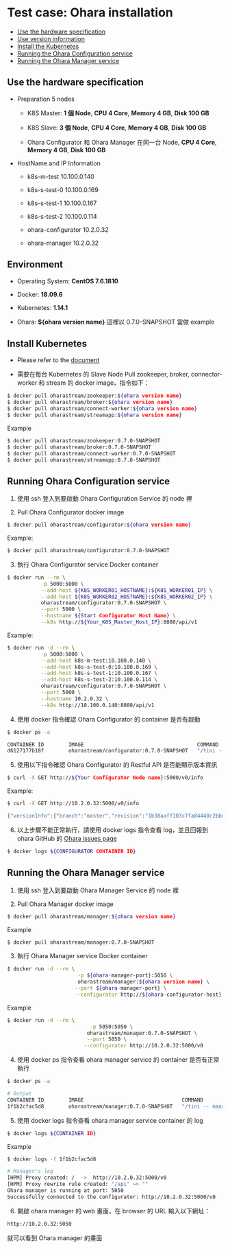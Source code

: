 # Test case: Ohara installation

- [Use the hardware specification](#use-the-hardware-specification)
- [Use version information](#use-version-information)
- [Install the Kubernetes](#install-the-kubernetes)
- [Running the Ohara Configuration service](#running-the-ohara-configuration-service)
- [Running the Ohara Manager service](#running-the-ohara-manager-service)

## Use the hardware specification

- Preparation 5 nodes

  - K8S Master: **1 個 Node**, **CPU 4 Core**, **Memory 4 GB**, **Disk 100 GB**

  - K8S Slave: **3 個 Node**, **CPU 4 Core**, **Memory 4 GB**, **Disk 100 GB**

  - Ohara Configurator 和 Ohara Manager 在同一台 Node, **CPU 4 Core**, **Memory 4 GB**, **Disk 100 GB**

- HostName and IP Information

  - k8s-m-test 10.100.0.140

  - k8s-s-test-0 10.100.0.169

  - k8s-s-test-1 10.100.0.167

  - k8s-s-test-2 10.100.0.114

  - ohara-configurator 10.2.0.32

  - ohara-manager 10.2.0.32

## Environment

- Operating System: **CentOS 7.6.1810**

- Docker: **18.09.6**

- Kubernetes: **1.14.1**

- Ohara: **\${ohara version name}** 這裡以 0.7.0-SNAPSHOT 當做 example

## Install Kubernetes

- Please refer to the [document](https://ohara.readthedocs.io/en/latest/user_guide.html#kubernetes)

- 需要在每台 Kubernetes 的 Slave Node Pull zookeeper, broker, connector-worker 和 stream 的 docker image，指令如下：

```sh
$ docker pull oharastream/zookeeper:${ohara version name}
$ docker pull oharastream/broker:${ohara version name}
$ docker pull oharastream/connect-worker:${ohara version name}
$ docker pull oharastream/streamapp:${ohara version name}
```

Example

```sh
$ docker pull oharastream/zookeeper:0.7.0-SNAPSHOT
$ docker pull oharastream/broker:0.7.0-SNAPSHOT
$ docker pull oharastream/connect-worker:0.7.0-SNAPSHOT
$ docker pull oharastream/streamapp:0.7.0-SNAPSHOT
```

## Running Ohara Configuration service

1. 使用 ssh 登入到要啟動 Ohara Configuration Service 的 node 裡

2. Pull Ohara Configurator docker image

```sh
$ docker pull oharastream/configurator:${ohara version name}
```

Example:

```sh
$ docker pull oharastream/configurator:0.7.0-SNAPSHOT
```

3. 執行 Ohara Configurator service Docker container

```sh
$ docker run --rm \
           -p 5000:5000 \
           --add-host ${K8S_WORKER01_HOSTNAME}:${K8S_WORKER01_IP} \
           --add-host ${K8S_WORKER02_HOSTNAME}:${K8S_WORKER02_IP} \
           oharastream/configurator:0.7.0-SNAPSHOT \
           --port 5000 \
           --hostname ${Start Configurator Host Name} \
           --k8s http://${Your_K8S_Master_Host_IP}:8080/api/v1
```

Example:

```sh
$ docker run -d --rm \
           -p 5000:5000 \
           --add-host k8s-m-test:10.100.0.140 \
           --add-host k8s-s-test-0:10.100.0.169 \
           --add-host k8s-s-test-1:10.100.0.167 \
           --add-host k8s-s-test-2:10.100.0.114 \
           oharastream/configurator:0.7.0-SNAPSHOT \
           --port 5000 \
           --hostname 10.2.0.32 \
           --k8s http://10.100.0.140:8080/api/v1
```

4. 使用 docker 指令確認 Ohara Configurator 的 container 是否有啟動

```sh
$ docker ps -a

CONTAINER ID        IMAGE                                     COMMAND                  CREATED             STATUS              PORTS                    NAMES
d6127177b18f        oharastream/configurator:0.7.0-SNAPSHOT   "/tini -- configurat…"   About an hour ago   Up About an hour    0.0.0.0:5000->5000/tcp   adoring_bartik
```

5. 使用以下指令確認 Ohara Configurator 的 Restful API 是否能顯示版本資訊

```sh
$ curl -X GET http://${Your Configurator Node name}:5000/v0/info
```

Example:

```sh
$ curl -X GET http://10.2.0.32:5000/v0/info

{"versionInfo":{"branch":"master","revision":"1b38aaff103c7fa84440c2bbdfc7699eafb0716f","version":"0.7.0-SNAPSHOT","date":"2019-08-17 17:09:26","user":"root"},"mode":"K8S"}
```

6. 以上步驟不能正常執行，請使用 docker logs 指令查看 log，並且回報到 ohara GitHub 的 [Ohara issues page](https://github.com/oharastream/ohara/issues)

```sh
$ docker logs ${CONFIGURATOR CONTAINER ID}
```

## Running the Ohara Manager service

1. 使用 ssh 登入到要啟動 Ohara Manager Service 的 node 裡

2. Pull Ohara Manager docker image

```sh
$ docker pull oharastream/manager:${ohara version name}
```

Example

```sh
$ docker pull oharastream/manager:0.7.0-SNAPSHOT
```

3.  執行 Ohara Manager service Docker container

```sh
$ docker run -d --rm \
                       -p ${ohara-manager-port}:5050 \
                       oharastream/manager:${ohara version name} \
                      --port ${ohara-manager-port} \
                      --configurator http://${ohara-configurator-host}:${ohara-configurator-port}/v0
```

Example

```sh
$ docker run -d --rm \
                           -p 5050:5050 \
                          oharastream/manager:0.7.0-SNAPSHOT \
                          --port 5050 \
                         --configurator http://10.2.0.32:5000/v0
```

4. 使用 docker ps 指令查看 ohara manager service 的 container 是否有正常執行

```sh
$ docker ps -a

# Output
CONTAINER ID        IMAGE                                COMMAND                  CREATED             STATUS              PORTS                    NAMES
1f1b2cfac5d8        oharastream/manager:0.7.0-SNAPSHOT   "/tini -- manager.sh…"   4 seconds ago       Up 3 seconds        0.0.0.0:5050->5050/tcp   sleepy_nightingale
```

5. 使用 docker logs 指令查看 ohara manager service container 的 log

```sh
$ docker logs ${CONTAINER ID}
```

Example

```sh
$ docker logs -f 1f1b2cfac5d8

# Manager's log
[HPM] Proxy created: /  ->  http://10.2.0.32:5000/v0
[HPM] Proxy rewrite rule created: "/api" ~> ""
Ohara manager is running at port: 5050
Successfully connected to the configurator: http://10.2.0.32:5000/v0
```

6.  開啟 ohara manager 的 web 畫面，在 browser 的 URL 輸入以下網址：

```sh
http://10.2.0.32:5050
```

就可以看到 Ohara manager 的畫面
